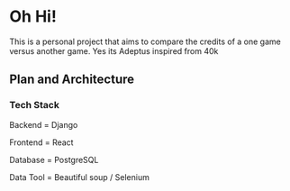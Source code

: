 # Oh Hi! 
This is a personal project that aims to compare the credits of a one game versus another game.
Yes its Adeptus inspired from 40k

## Plan and Architecture 

### Tech Stack
Backend = Django

Frontend = React

Database = PostgreSQL

Data Tool = Beautiful soup / Selenium
